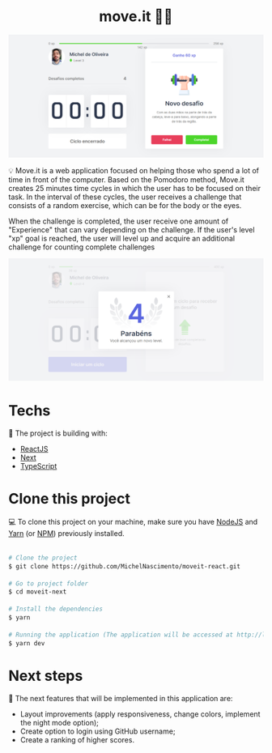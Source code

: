 <h1 align="center">
  move.it 🤸‍♂️
</h1>

<div>
  <img src="../moveit-next/public/moveit.PNG" alt="Screenshot of the application" />
</div>

  💡 Move.it is a web application focused on helping those who spend a lot of time in front of the computer. Based on the Pomodoro method, Move.it creates 25 minutes time cycles in which the user has to be focused on their task. In the interval of these cycles, the user receives a challenge that consists of a random exercise, which can be for the body or the eyes.

   When the challenge is completed, the user receive one amount of "Experience" that can vary depending on the challenge. If the user's level "xp" goal is reached, the user will level up and acquire an additional challenge for counting complete challenges

<img src="../moveit-next/public/NewLevel.PNG" alt="Modal displayed when leveling up"/>

  # Techs
  🚀 The project is building with:
  * [ReactJS](https://reactjs.org/)
  * [Next](https://nextjs.org/)
  * [TypeScript](https://www.typescriptlang.org/)

  # Clone this project

 💻 To clone this project on your machine, make sure you have [NodeJS](https://nodejs.org/) and [Yarn](https://yarnpkg.com/) (or [NPM](https://www.npmjs.com/)) previously installed.


  ```bash

  # Clone the project
  $ git clone https://github.com/MichelNascimento/moveit-react.git

  # Go to project folder
  $ cd moveit-next

  # Install the dependencies
  $ yarn

  # Running the application (The application will be accessed at http://localhost:3000 in the browser)
  $ yarn dev

  ```

  # Next steps

 💪 The next features that will be implemented in this application are:

  * Layout improvements (apply responsiveness, change colors, implement the night mode option);
  * Create option to login using GitHub username;
  * Create a ranking of higher scores.